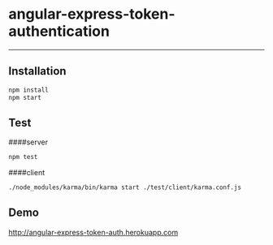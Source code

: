 angular-express-token-authentication
=======================
_______________________

Installation
-------

```sh
npm install
npm start 
```

Test
---
####server
```sh
npm test
```
####client
```sh
./node_modules/karma/bin/karma start ./test/client/karma.conf.js
```
Demo
----
http://angular-express-token-auth.herokuapp.com
